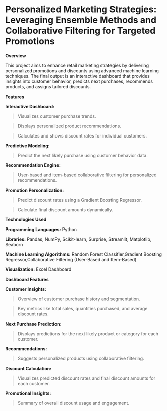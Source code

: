 # Personalized Marketing Strategies: Leveraging Ensemble Methods and Collaborative Filtering for Targeted Promotions

**Overview**


This project aims to enhance retail marketing strategies by delivering personalized promotions and discounts using advanced machine learning techniques. The final output is an interactive dashboard that provides insights into customer behavior, predicts next purchases, recommends products, and assigns tailored discounts.

**Features**


**Interactive Dashboard:**

   > Visualizes customer purchase trends.

   > Displays personalized product recommendations.

   > Calculates and shows discount rates for individual customers.

        
**Predictive Modeling:**


   > Predict the next likely purchase using customer behavior data.

        
**Recommendation Engine:**


   > User-based and item-based collaborative filtering for personalized recommendations.

        
**Promotion Personalization:**


   > Predict discount rates using a Gradient Boosting Regressor.
        
   > Calculate final discount amounts dynamically.

        
**Technologies Used**


**Programming Languages:** Python


**Libraries:** Pandas, NumPy, Scikit-learn, Surprise, Streamlit, Matplotlib, Seaborn


**Machine Learning Algorithms:** Random Forest Classifier,Gradient Boosting Regressor,Collaborative Filtering (User-Based and Item-Based)


**Visualization:** Excel Dashboard


**Dashboard Features**


**Customer Insights:**

   > Overview of customer purchase history and segmentation.

      
   > Key metrics like total sales, quantities purchased, and average discount rates.

      
**Next Purchase Prediction:**


   > Displays predictions for the next likely product or category for each customer.

      
**Recommendations:**


   > Suggests personalized products using collaborative filtering.

      
**Discount Calculation:**


   > Visualizes predicted discount rates and final discount amounts for each customer.

      
**Promotional Insights:**


   > Summary of overall discount usage and engagement.
